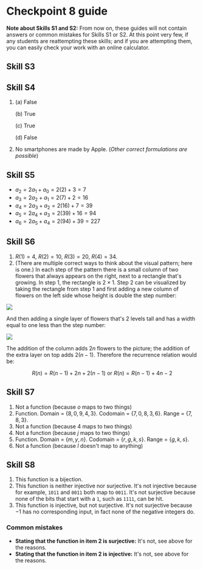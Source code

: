 # Checkpoint 8 guide

**Note about Skills S1 and S2:**  From now on, these guides will not contain answers or common mistakes for Skills S1 or S2. At this point very few, if any students are reattempting these skills; and if you are attempting them, you can easily check your work with an online calculator. 

## Skill S3



## Skill S4

1. (a) False 

   (b) True

   (c) True

   (d) False

2. No smartphones are made by Apple. (*Other correct formulations are possible*)

## Skill S5

- $a_2 = 2a_1 + a_0 = 2(2) + 3 = 7$
- $a_3 = 2a_2 + a_1 = 2(7) + 2 = 16$
- $a_4 = 2a_3 + a_2 = 2(16) + 7 = 39$
- $a_5 = 2a_4 + a_3 = 2(39) + 16 = 94$
- $a_6 = 2a_5 + a_4 = 2(94) + 39 = 227$

## Skill S6

1. $R(1) = 4$, $R(2) = 10$, $R(3) = 20$, $R(4) = 34$. 
2. (There are multiple correct ways to think about the visual pattern; here is one.) In each step of the pattern there is a small column of two flowers that always appears on the right, next to a rectangle that's growing. In step 1, the rectangle is $2 \times 1$. Step 2 can be visualized by taking the rectangle from step 1 and first adding a new column of flowers on the left side whose height is double the step number: 

![](https://i.ibb.co/k0W43sD/Document-154-2.jpg)

And then adding a single layer of flowers that's 2 levels tall and has a width equal to one less than the step number: 

![](https://i.ibb.co/njWGWSB/Document-154-3.jpg)

The addition of the column adds $2n$ flowers to the picture; the addition of the extra layer on top adds $2(n-1)$. Therefore the recurrence relation would be: 

$$R(n) = R(n-1) + 2n + 2(n-1) \ \text{or} \ R(n) = R(n-1) + 4n -2$$



## Skill S7

1. Not a function (because $o$ maps to two things)
2. Function. Domain = $\lbrace 8,0,9,4,3 \rbrace$. Codomain = $\lbrace 7,0,8,3,6 \rbrace$. Range = $\lbrace 7,8,3\rbrace$. 
3. Not a function (because $4$ maps to two things)
4. Not a function (because $j$ maps to two things)
5. Function. Domain = $\lbrace m,y,n \rbrace$. Codomain = $\lbrace r,g,k,s \rbrace$. Range = $\lbrace g,k,s \rbrace$.
6. Not a function (because $l$ doesn't map to anything) 

## Skill S8

1. This function is a bijection. 
2. This function is neither injective nor surjective. It's not injective because for example, `1011` and `0011` both map to `0011`. It's not surjective because none of the bits that start with a `1`, such as `1111`, can be hit. 
3. This function is injective, but not surjective. It's not surjective because $-1$ has no corresponding input, in fact none of the negative integers do. 

### Common mistakes

- **Stating that the function in item 2 is surjective:** It's not, see above for the reasons. 
- **Stating that the function in item 2 is injective:** It's not, see above for the reasons. 
